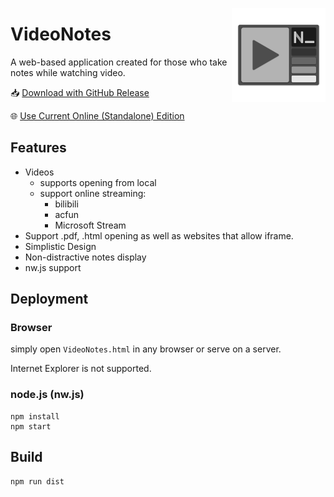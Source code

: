 
<img src="./res/VideoNotes.png" width="150" align="right" style="z-index: 100"></img>

# VideoNotes

A web-based application created for those who take notes while watching video.

📥 [Download with GitHub Release](https://github.com/smallg0at/VideoNotes/releases)

🌐 [Use Current Online (Standalone) Edition](https://smallg0at.github.io/VideoNotes/VideoNotes.html)

## Features

- Videos
  - supports opening from local
  - support online streaming:
    - bilibili
    - acfun
    - Microsoft Stream
- Support .pdf, .html opening as well as websites that allow iframe.
- Simplistic Design
- Non-distractive notes display
- nw.js support

## Deployment

### Browser

simply open `VideoNotes.html` in any browser or serve on a server.

Internet Explorer is not supported.

### node.js (nw.js)

```
npm install
npm start
```

## Build

```
npm run dist
```
